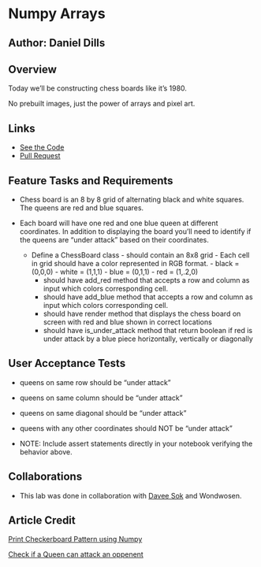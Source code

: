 # Numpy Arrays

## Author: Daniel Dills

## Overview

Today we’ll be constructing chess boards like it’s 1980.

No prebuilt images, just the power of arrays and pixel art.

## Links

- [See the Code](chess_board.ipynb)
- [Pull Request](https://github.com/danieldills/chess-board/pull/1)

## Feature Tasks and Requirements

- Chess board is an 8 by 8 grid of alternating black and white squares. The queens are red and blue squares.

- Each board will have one red and one blue queen at different coordinates. In addition to displaying the board you’ll need to identify if the queens are “under attack” based on their coordinates.

  - Define a ChessBoard class - should contain an 8x8 grid - Each cell in grid should have a color represented in RGB format. - black = (0,0,0) - white = (1,1,1) - blue = (0,1,1) - red = (1,.2,0)
    - should have add_red method that accepts a row and column as input which colors corresponding cell.
    - should have add_blue method that accepts a row and column as input which colors corresponding cell.
    - should have render method that displays the chess board on screen with red and blue shown in correct locations
    - should have is_under_attack method that return boolean if red is under attack by a blue piece horizontally, vertically or diagonally

## User Acceptance Tests

- queens on same row should be “under attack”
- queens on same column should be “under attack”
- queens on same diagonal should be “under attack”
- queens with any other coordinates should NOT be “under attack”

- NOTE: Include assert statements directly in your notebook verifying the behavior above.

## Collaborations

- This lab was done in collaboration with [Davee Sok](https://github.com/daveeS987) and Wondwosen.

## Article Credit

[Print Checkerboard Pattern using Numpy](https://www.geeksforgeeks.org/python-program-print-checkerboard-pattern-nxn-using-numpy/)

[Check if a Queen can attack an oppenent](https://www.geeksforgeeks.org/check-if-a-queen-can-attack-a-given-cell-on-chessboard/)
